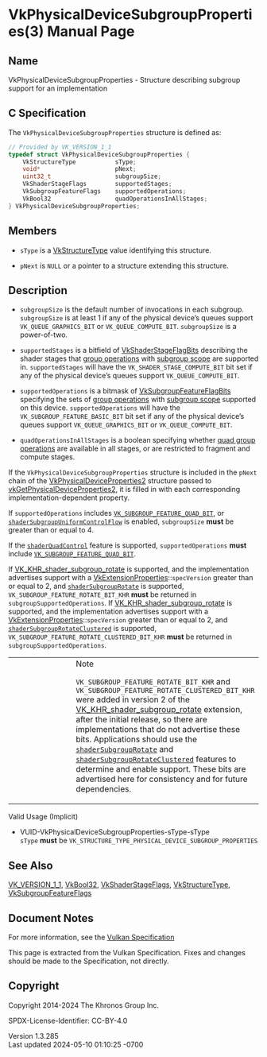 # VkPhysicalDeviceSubgroupProperties(3) Manual Page

## Name

VkPhysicalDeviceSubgroupProperties - Structure describing subgroup
support for an implementation



## <a href="#_c_specification" class="anchor"></a>C Specification

The `VkPhysicalDeviceSubgroupProperties` structure is defined as:

``` c
// Provided by VK_VERSION_1_1
typedef struct VkPhysicalDeviceSubgroupProperties {
    VkStructureType           sType;
    void*                     pNext;
    uint32_t                  subgroupSize;
    VkShaderStageFlags        supportedStages;
    VkSubgroupFeatureFlags    supportedOperations;
    VkBool32                  quadOperationsInAllStages;
} VkPhysicalDeviceSubgroupProperties;
```

## <a href="#_members" class="anchor"></a>Members

- `sType` is a [VkStructureType](https://registry.khronos.org/vulkan/specs/1.3-extensions/man/html/VkStructureType.html) value identifying
  this structure.

- `pNext` is `NULL` or a pointer to a structure extending this
  structure.

## <a href="#_description" class="anchor"></a>Description

- <span id="extension-limits-subgroup-size"></span> `subgroupSize` is
  the default number of invocations in each subgroup. `subgroupSize` is
  at least 1 if any of the physical device’s queues support
  `VK_QUEUE_GRAPHICS_BIT` or `VK_QUEUE_COMPUTE_BIT`. `subgroupSize` is a
  power-of-two.

- <span id="limits-subgroup-supportedStages"></span> `supportedStages`
  is a bitfield of [VkShaderStageFlagBits](https://registry.khronos.org/vulkan/specs/1.3-extensions/man/html/VkShaderStageFlagBits.html)
  describing the shader stages that <a
  href="https://registry.khronos.org/vulkan/specs/1.3-extensions/html/vkspec.html#shaders-group-operations"
  target="_blank" rel="noopener">group operations</a> with <a
  href="https://registry.khronos.org/vulkan/specs/1.3-extensions/html/vkspec.html#shaders-scope-subgroup"
  target="_blank" rel="noopener">subgroup scope</a> are supported in.
  `supportedStages` will have the `VK_SHADER_STAGE_COMPUTE_BIT` bit set
  if any of the physical device’s queues support `VK_QUEUE_COMPUTE_BIT`.

- <span id="limits-subgroupSupportedOperations"></span>
  `supportedOperations` is a bitmask of
  [VkSubgroupFeatureFlagBits](https://registry.khronos.org/vulkan/specs/1.3-extensions/man/html/VkSubgroupFeatureFlagBits.html) specifying
  the sets of <a
  href="https://registry.khronos.org/vulkan/specs/1.3-extensions/html/vkspec.html#shaders-group-operations"
  target="_blank" rel="noopener">group operations</a> with <a
  href="https://registry.khronos.org/vulkan/specs/1.3-extensions/html/vkspec.html#shaders-scope-subgroup"
  target="_blank" rel="noopener">subgroup scope</a> supported on this
  device. `supportedOperations` will have the
  `VK_SUBGROUP_FEATURE_BASIC_BIT` bit set if any of the physical
  device’s queues support `VK_QUEUE_GRAPHICS_BIT` or
  `VK_QUEUE_COMPUTE_BIT`.

- <span id="limits-subgroup-quadOperationsInAllStages"></span>
  `quadOperationsInAllStages` is a boolean specifying whether <a
  href="https://registry.khronos.org/vulkan/specs/1.3-extensions/html/vkspec.html#shaders-quad-operations"
  target="_blank" rel="noopener">quad group operations</a> are available
  in all stages, or are restricted to fragment and compute stages.

If the `VkPhysicalDeviceSubgroupProperties` structure is included in the
`pNext` chain of the
[VkPhysicalDeviceProperties2](https://registry.khronos.org/vulkan/specs/1.3-extensions/man/html/VkPhysicalDeviceProperties2.html)
structure passed to
[vkGetPhysicalDeviceProperties2](https://registry.khronos.org/vulkan/specs/1.3-extensions/man/html/vkGetPhysicalDeviceProperties2.html),
it is filled in with each corresponding implementation-dependent
property.

If `supportedOperations` includes <a
href="https://registry.khronos.org/vulkan/specs/1.3-extensions/html/vkspec.html#features-subgroup-quad"
target="_blank"
rel="noopener"><code>VK_SUBGROUP_FEATURE_QUAD_BIT</code></a>, or <a
href="https://registry.khronos.org/vulkan/specs/1.3-extensions/html/vkspec.html#features-shaderSubgroupUniformControlFlow"
target="_blank"
rel="noopener"><code>shaderSubgroupUniformControlFlow</code></a> is
enabled, `subgroupSize` **must** be greater than or equal to 4.

If the <a
href="https://registry.khronos.org/vulkan/specs/1.3-extensions/html/vkspec.html#features-shaderQuadControl"
target="_blank" rel="noopener"><code>shaderQuadControl</code></a>
feature is supported, `supportedOperations` **must** include <a
href="https://registry.khronos.org/vulkan/specs/1.3-extensions/html/vkspec.html#features-subgroup-quad"
target="_blank"
rel="noopener"><code>VK_SUBGROUP_FEATURE_QUAD_BIT</code></a>.

If [VK_KHR_shader_subgroup_rotate](https://registry.khronos.org/vulkan/specs/1.3-extensions/man/html/VK_KHR_shader_subgroup_rotate.html)
is supported, and the implementation advertises support with a
[VkExtensionProperties](https://registry.khronos.org/vulkan/specs/1.3-extensions/man/html/VkExtensionProperties.html)::`specVersion`
greater than or equal to 2, and <a
href="https://registry.khronos.org/vulkan/specs/1.3-extensions/html/vkspec.html#features-shaderSubgroupRotate"
target="_blank" rel="noopener"><code>shaderSubgroupRotate</code></a> is
supported, `VK_SUBGROUP_FEATURE_ROTATE_BIT_KHR` **must** be returned in
`subgroupSupportedOperations`. If
[VK_KHR_shader_subgroup_rotate](https://registry.khronos.org/vulkan/specs/1.3-extensions/man/html/VK_KHR_shader_subgroup_rotate.html) is
supported, and the implementation advertises support with a
[VkExtensionProperties](https://registry.khronos.org/vulkan/specs/1.3-extensions/man/html/VkExtensionProperties.html)::`specVersion`
greater than or equal to 2, and <a
href="https://registry.khronos.org/vulkan/specs/1.3-extensions/html/vkspec.html#features-shaderSubgroupRotateClustered"
target="_blank"
rel="noopener"><code>shaderSubgroupRotateClustered</code></a> is
supported, `VK_SUBGROUP_FEATURE_ROTATE_CLUSTERED_BIT_KHR` **must** be
returned in `subgroupSupportedOperations`.

<table>
<colgroup>
<col style="width: 50%" />
<col style="width: 50%" />
</colgroup>
<tbody>
<tr class="odd">
<td class="icon"><em></em></td>
<td class="content">Note
<p><code>VK_SUBGROUP_FEATURE_ROTATE_BIT_KHR</code> and
<code>VK_SUBGROUP_FEATURE_ROTATE_CLUSTERED_BIT_KHR</code> were added in
version 2 of the <a
href="https://registry.khronos.org/vulkan/specs/1.3-extensions/man/html/VK_KHR_shader_subgroup_rotate.html">VK_KHR_shader_subgroup_rotate</a>
extension, after the initial release, so there are implementations that
do not advertise these bits. Applications should use the <a
href="https://registry.khronos.org/vulkan/specs/1.3-extensions/html/vkspec.html#features-shaderSubgroupRotate"
target="_blank" rel="noopener"><code>shaderSubgroupRotate</code></a> and
<a
href="https://registry.khronos.org/vulkan/specs/1.3-extensions/html/vkspec.html#features-shaderSubgroupRotateClustered"
target="_blank"
rel="noopener"><code>shaderSubgroupRotateClustered</code></a> features
to determine and enable support. These bits are advertised here for
consistency and for future dependencies.</p></td>
</tr>
</tbody>
</table>

Valid Usage (Implicit)

- <a href="#VUID-VkPhysicalDeviceSubgroupProperties-sType-sType"
  id="VUID-VkPhysicalDeviceSubgroupProperties-sType-sType"></a>
  VUID-VkPhysicalDeviceSubgroupProperties-sType-sType  
  `sType` **must** be
  `VK_STRUCTURE_TYPE_PHYSICAL_DEVICE_SUBGROUP_PROPERTIES`

## <a href="#_see_also" class="anchor"></a>See Also

[VK_VERSION_1_1](https://registry.khronos.org/vulkan/specs/1.3-extensions/man/html/VK_VERSION_1_1.html), [VkBool32](https://registry.khronos.org/vulkan/specs/1.3-extensions/man/html/VkBool32.html),
[VkShaderStageFlags](https://registry.khronos.org/vulkan/specs/1.3-extensions/man/html/VkShaderStageFlags.html),
[VkStructureType](https://registry.khronos.org/vulkan/specs/1.3-extensions/man/html/VkStructureType.html),
[VkSubgroupFeatureFlags](https://registry.khronos.org/vulkan/specs/1.3-extensions/man/html/VkSubgroupFeatureFlags.html)

## <a href="#_document_notes" class="anchor"></a>Document Notes

For more information, see the <a
href="https://registry.khronos.org/vulkan/specs/1.3-extensions/html/vkspec.html#VkPhysicalDeviceSubgroupProperties"
target="_blank" rel="noopener">Vulkan Specification</a>

This page is extracted from the Vulkan Specification. Fixes and changes
should be made to the Specification, not directly.

## <a href="#_copyright" class="anchor"></a>Copyright

Copyright 2014-2024 The Khronos Group Inc.

SPDX-License-Identifier: CC-BY-4.0

Version 1.3.285  
Last updated 2024-05-10 01:10:25 -0700
